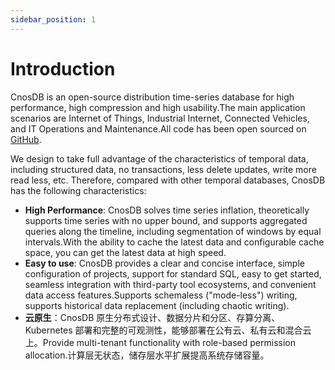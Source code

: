 ```yaml
---
sidebar_position: 1
---
```


# Introduction

CnosDB is an open-source distribution time-series database for high performance, high compression and high usability.The main application scenarios are Internet of Things, Industrial Internet, Connected Vehicles, and IT Operations and Maintenance.All code has been open sourced on [GitHub](https://github.com/cnosdb/cnosdb).

We design to take full advantage of the characteristics of temporal data, including structured data, no transactions, less delete updates, write more read less, etc. Therefore, compared with other temporal databases, CnosDB has the following characteristics:

- **High Performance**: CnosDB solves time series inflation, theoretically supports time series with no upper bound, and supports aggregated queries along the timeline, including segmentation of windows by equal intervals.With the ability to cache the latest data and configurable cache space, you can get the latest data at high speed.
- **Easy to use**: CnosDB provides a clear and concise interface, simple configuration of projects, support for standard SQL, easy to get started, seamless integration with third-party tool ecosystems, and convenient data access features.Supports schemaless ("mode-less") writing, supports historical data replacement (including chaotic writing).
- **云原生**：CnosDB 原生分布式设计、数据分片和分区、存算分离、Kubernetes 部署和完整的可观测性，能够部署在公有云、私有云和混合云上。Provide multi-tenant functionality with role-based permission allocation.计算层无状态，储存层水平扩展提高系统存储容量。
